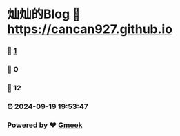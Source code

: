 # 灿灿的Blog :link: https://cancan927.github.io 
### :page_facing_up: [1](https://cancan927.github.io/tag.html) 
### :speech_balloon: 0 
### :hibiscus: 12 
### :alarm_clock: 2024-09-19 19:53:47 
### Powered by :heart: [Gmeek](https://github.com/Meekdai/Gmeek)
